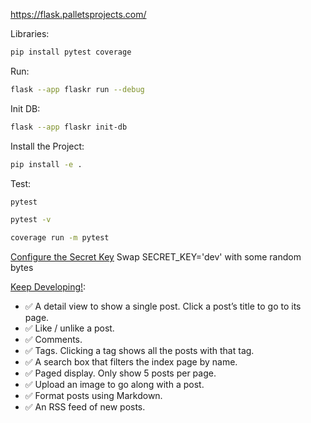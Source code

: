 https://flask.palletsprojects.com/

Libraries:
```bash
pip install pytest coverage
```
Run:
```bash
flask --app flaskr run --debug
```
Init DB:
```bash
flask --app flaskr init-db
```
Install the Project:
```bash
pip install -e .
```
Test:
```bash
pytest
```
```bash
pytest -v
```
```bash
coverage run -m pytest
```

[Configure the Secret Key](https://flask.palletsprojects.com/en/2.3.x/tutorial/deploy/#configure-the-secret-key)
Swap SECRET_KEY='dev' with some random bytes

[Keep Developing!](https://flask.palletsprojects.com/en/3.0.x/tutorial/next/):

- ✅ A detail view to show a single post. Click a post’s title to go to its page.
- ✅ Like / unlike a post.
- ✅ Comments.
- ✅ Tags. Clicking a tag shows all the posts with that tag.
- ✅ A search box that filters the index page by name.
- ✅ Paged display. Only show 5 posts per page.
- ✅ Upload an image to go along with a post.
- ✅ Format posts using Markdown.
- ✅ An RSS feed of new posts.
